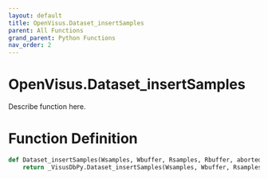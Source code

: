 ```yaml
---
layout: default
title: OpenVisus.Dataset_insertSamples
parent: All Functions
grand_parent: Python Functions
nav_order: 2
---
```


# OpenVisus.Dataset_insertSamples

Describe function here.

# Function Definition

```python
def Dataset_insertSamples(Wsamples, Wbuffer, Rsamples, Rbuffer, aborted):
    return _VisusDbPy.Dataset_insertSamples(Wsamples, Wbuffer, Rsamples, Rbuffer, aborted)
```